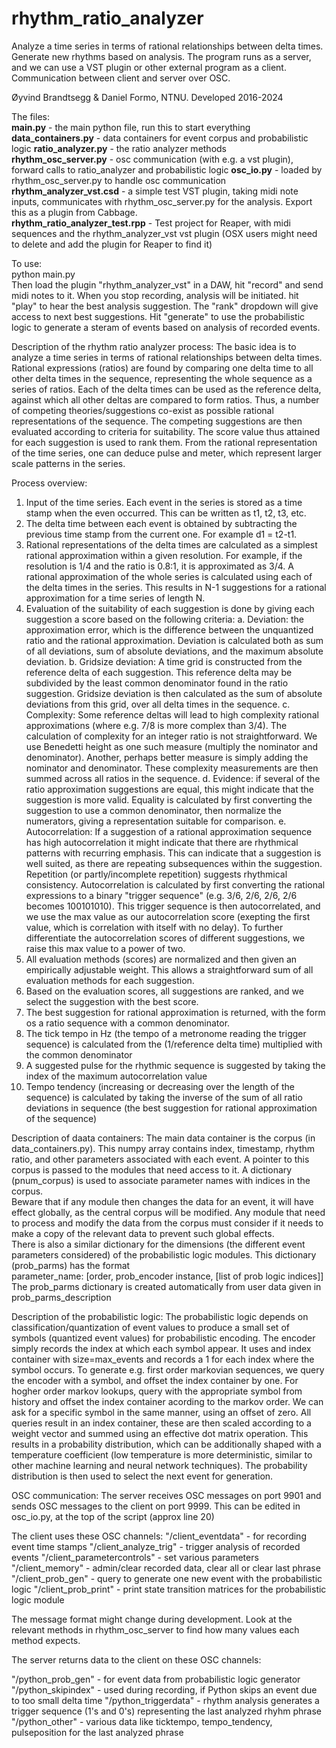 # rhythm_ratio_analyzer
Analyze a time series in terms of rational relationships between delta times. Generate new rhythms based on analysis.
The program runs as a server, and we can use a VST plugin or other external program as a client.
Communication between client and server over OSC.

Øyvind Brandtsegg & Daniel Formo, NTNU. 
Developed 2016-2024

The files:  
**main.py** - the main python file, run this to start everything
**data_containers.py** - data containers for event corpus and probabilistic logic
**ratio_analyzer.py** - the ratio analyzer methods  
**rhythm_osc_server.py** - osc communication (with e.g. a vst plugin), forward calls to ratio_analyzer and probabilistic logic
**osc_io.py** - loaded by rhythm_osc_server.py to handle osc communication  
**rhythm_analyzer_vst.csd** - a simple test VST plugin, taking midi note inputs, communicates with rhythm_osc_server.py for the analysis. Export this as a plugin from Cabbage.  
**rhythm_ratio_analyzer_test.rpp** - Test project for Reaper, with midi sequences and the rhythm_analyzer_vst vst plugin (OSX users might need to delete and add the plugin for Reaper to find it)  

To use:  
python main.py  
Then load the plugin "rhythm_analyzer_vst" in a DAW, hit "record" and send midi notes to it. When you stop recording, analysis will be initiated. hit "play" to hear the best analysis suggestion. The "rank" dropdown will give access to next best suggestions.  Hit "generate" to use the probabilistic logic to generate a steram of events based on analysis of recorded events.

Description of the rhythm ratio analyzer process:
The basic idea is to analyze a time series in terms of rational relationships between delta times. Rational expressions (ratios) are found by comparing one delta time to all other delta times in the sequence, representing the whole sequence as a series of ratios. Each of the delta times can be used as the reference delta, against which all other deltas are compared to form ratios. Thus, a number of competing theories/suggestions co-exist as possible rational representations of the sequence. The competing suggestions are then evaluated according to criteria for suitability. The score value thus attained for each suggestion is used to rank them. From the rational representation of the time series, one can deduce pulse and meter, which represent larger scale patterns in the series.

Process overview:
1.	Input of the time series. Each event in the series is stored as a time stamp when the even occurred. This can be written as t1, t2, t3, etc.
2.	The delta time between each event is obtained by subtracting the previous time stamp from the current one. For example d1 = t2-t1. 
3.	Rational representations of the delta times are calculated as a simplest rational approximation within a given resolution. For example, if the resolution is 1/4 and the ratio is 0.8:1, it is approximated as 3/4. A rational approximation of the whole series is calculated using each of the delta times in the series. This results in N-1 suggestions for a rational approximation for a time series of length N.
4.	Evaluation of the suitability of each suggestion is done by giving each suggestion a score based on the following criteria:
a.	Deviation: the approximation error, which is the difference between the unquantized ratio and the rational approximation. Deviation is calculated both as sum of all deviations, sum of absolute deviations, and the maximum absolute deviation.
b.	Gridsize deviation: A time grid is constructed from the reference delta of each suggestion. This reference delta may be subdivided by the least common denominator found in the ratio suggestion. Gridsize deviation is then calculated as the sum of absolute deviations from this grid, over all delta times in the sequence.
c.	Complexity: Some reference deltas will lead to high complexity rational approximations (where e.g. 7/8 is more complex than 3/4). The calculation of complexity for an integer ratio is not straightforward. We use Benedetti height as one such measure (multiply the nominator and denominator). Another, perhaps better measure is simply adding the nominator and denominator. These complexity measurements are then summed across all ratios in the sequence.
d.	Evidence: if several of the ratio approximation suggestions are equal, this might indicate that the suggestion is more valid. Equality is calculated by first converting the suggestion to use a common denominator, then normalize the numerators, giving a representation suitable for comparison.
e.	Autocorrelation: If a suggestion of a rational approximation sequence has high autocorrelation it might indicate that there are rhythmical patterns with recurring emphasis. This can indicate that a suggestion is well suited, as there are repeating subsequences within the suggestion. Repetition (or partly/incomplete repetition) suggests rhythmical consistency. Autocorrelation is calculated by first converting the rational expressions to a binary "trigger sequence" (e.g. 3/6, 2/6, 2/6, 2/6 becomes 100101010). This trigger sequence is then autocorrelated, and we use the max value as our autocorrelation score (exepting the first value, which is correlation with itself with no delay). To further differentiate the autocorrelation scores of different suggestions, we raise this max value to a power of two.
5.	All evaluation methods (scores) are normalized and then given an empirically adjustable weight. This allows a straightforward sum of all evaluation methods for each suggestion.
6.	Based on the evaluation scores, all suggestions are ranked, and we select the suggestion with the best score.
7.	The best suggestion for rational approximation is returned, with the form os a ratio sequence with a common denominator.
8.	The tick tempo in Hz (the tempo of a metronome reading the trigger sequence) is calculated from the (1/reference delta time) multiplied with the common denominator
9.	A suggested pulse for the rhythmic sequence is suggested by taking the index of the maximum autocorrelation value
10.	Tempo tendency (increasing or decreasing over the length of the sequence) is calculated by taking the inverse of the sum of all ratio deviations in sequence (the best suggestion for rational approximation of the sequence)

Description of daata containers:
The main data container is the corpus (in data_containers.py). This numpy array contains index, timestamp, rhythm ratio, and other parameters associated with each event. A pointer to this corpus is passed to the modules that need access to it. 
A dictionary (pnum_corpus) is used to associate parameter names with indices in the corpus.  
Beware that if any module then changes the data for an event, it will have effect globally, as the central corpus will be modified. Any module that need to process and modify the data from the corpus must consider if it needs to make a copy of the relevant data to prevent such global effects.  
There is also a similar dictionary for the dimensions (the different event parameters considered) of the probabilistic logic modules. This dictionary (prob_parms) has the format   
parameter_name: [order, prob_encoder instance, [list of prob logic indices]]
The prob_parms dictionary is created automatically from user data given in prob_parms_description


Description of the probabilistic logic:
The probabilistic logic depends on classification/quantization of event values to produce a small set of symbols (quantized event values) for probabilistic encoding. The encoder simply records the index at which each symbol appear. It uses and index container with size=max_events and records a 1 for each index where the symbol occurs. To generate e.g. first order markovian sequences, we query the encoder with a symbol, and offset the index container by one. For hogher order markov lookups, query with the appropriate symbol from history and offset the index container acording to the markov order. We can ask for a specific symbol in the same manner, using an offset of zero. All queries result in an index container, these are then scaled according to a weight vector and summed using an effective dot matrix operation. This results in a probability distribution, which can be additionally shaped with a temperature coefficient (low temperature is more deterministic, similar to other machine learning and neural network techniques). The probability distribution is then used to select the next event for generation.

OSC communication:
The server receives OSC messages on port 9901 and sends OSC messages to the client on port 9999.
This can be edited in osc_io.py, at the top of the script (approx line 20)

The client uses these OSC channels:
"/client_eventdata" - for recording event time stamps
"/client_analyze_trig" - trigger analysis of recorded events
"/client_parametercontrols" - set various parameters
"/client_memory" - admin/clear recorded data, clear all or clear last phrase
"/client_prob_gen" - query to generate one new event with the probabilistic logic
"/client_prob_print" - print state transition matrices for the probabilistic logic module

The message format might change during development. Look at the relevant methods in rhythm_osc_server to find how many values each method expects.

The server returns data to the client on these OSC channels:

"/python_prob_gen" - for event data from probabilistic logic generator
"/python_skipindex" - used during recording, if Python skips an event due to too small delta time
"/python_triggerdata" - rhythm analysis generates a trigger sequence (1's and 0's) representing the last analyzed rhyhm phrase
 "/python_other" - various data like ticktempo, tempo_tendency, pulseposition for the last analyzed phrase
